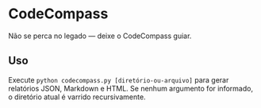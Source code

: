 # CodeCompass
Não se perca no legado — deixe o CodeCompass guiar.

## Uso

Execute `python codecompass.py [diretório-ou-arquivo]` para gerar relatórios JSON, Markdown e HTML.
Se nenhum argumento for informado, o diretório atual é varrido recursivamente.
